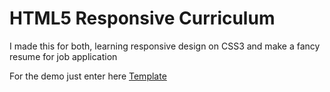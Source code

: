 # HTML5 Responsive Curriculum

I made this for both, learning responsive design on CSS3 and make a fancy resume for job application 

For the demo just enter here [Template](http://rivfader.github.io/curriculum)
